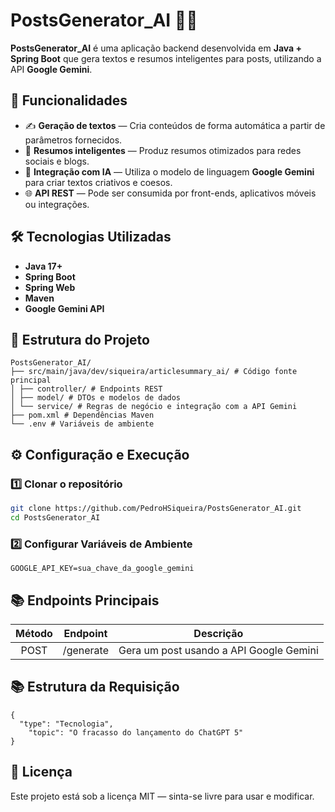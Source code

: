 # PostsGenerator_AI 📝🤖

**PostsGenerator_AI** é uma aplicação backend desenvolvida em **Java + Spring Boot** que gera textos e resumos inteligentes para posts, utilizando a API **Google Gemini**.

## 🚀 Funcionalidades

- ✍️ **Geração de textos** — Cria conteúdos de forma automática a partir de parâmetros fornecidos.
- 📄 **Resumos inteligentes** — Produz resumos otimizados para redes sociais e blogs.
- 🤖 **Integração com IA** — Utiliza o modelo de linguagem **Google Gemini** para criar textos criativos e coesos.
- 🌐 **API REST** — Pode ser consumida por front-ends, aplicativos móveis ou integrações.

## 🛠️ Tecnologias Utilizadas

- **Java 17+**
- **Spring Boot**
- **Spring Web**
- **Maven**
- **Google Gemini API**

## 📂 Estrutura do Projeto
```
PostsGenerator_AI/
├── src/main/java/dev/siqueira/articlesummary_ai/ # Código fonte principal
│ ├── controller/ # Endpoints REST
│ ├── model/ # DTOs e modelos de dados
│ └── service/ # Regras de negócio e integração com a API Gemini
├── pom.xml # Dependências Maven
└── .env # Variáveis de ambiente
```


## ⚙️ Configuração e Execução

### 1️⃣ Clonar o repositório
```bash
git clone https://github.com/PedroHSiqueira/PostsGenerator_AI.git
cd PostsGenerator_AI
```

### 2️⃣ Configurar Variáveis de Ambiente
```
GOOGLE_API_KEY=sua_chave_da_google_gemini
```

## 📚 Endpoints Principais
| Método |  Endpoint  |                Descrição                |
|:------:|:----------:|:---------------------------------------:|
| POST   | /generate  | Gera um post usando a API Google Gemini |

## 📚 Estrutura da Requisição
```
{
  "type": "Tecnologia",
	"topic": "O fracasso do lançamento do ChatGPT 5"
}
```


## 📜 Licença

Este projeto está sob a licença MIT — sinta-se livre para usar e modificar.

